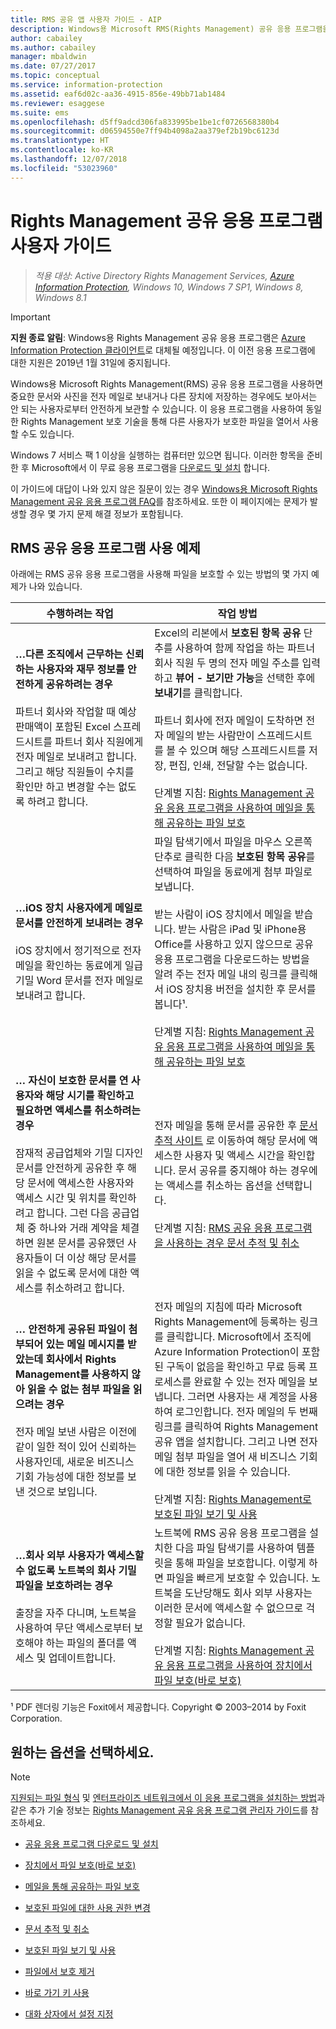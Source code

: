 ```yaml
---
title: RMS 공유 앱 사용자 가이드 - AIP
description: Windows용 Microsoft RMS(Rights Management) 공유 응용 프로그램을 사용하면 중요한 문서와 사진을 보아서는 안 되는 사용자에게 전자 메일로 보내거나 다른 장치에 저장한 경우에도 해당 사용자로부터 안전하게 보관할 수 있습니다.
author: cabailey
ms.author: cabailey
manager: mbaldwin
ms.date: 07/27/2017
ms.topic: conceptual
ms.service: information-protection
ms.assetid: eaf6d02c-aa36-4915-856e-49bb71ab1484
ms.reviewer: esaggese
ms.suite: ems
ms.openlocfilehash: d5ff9adcd306fa833995be1be1cf0726568380b4
ms.sourcegitcommit: d06594550e7ff94b4098a2aa379ef2b19bc6123d
ms.translationtype: HT
ms.contentlocale: ko-KR
ms.lasthandoff: 12/07/2018
ms.locfileid: "53023960"
---
```

# <a name="rights-management-sharing-application-user-guide"></a>Rights Management 공유 응용 프로그램 사용자 가이드

>*적용 대상: Active Directory Rights Management Services, [Azure Information Protection](https://azure.microsoft.com/pricing/details/information-protection), Windows 10, Windows 7 SP1, Windows 8, Windows 8.1*

> [!IMPORTANT]
> **지원 종료 알림**: Windows용 Rights Management 공유 응용 프로그램은 [Azure Information Protection 클라이언트](aip-client.md)로 대체될 예정입니다. 이 이전 응용 프로그램에 대한 지원은 2019년 1월 31일에 중지됩니다. 

Windows용 Microsoft Rights Management(RMS) 공유 응용 프로그램을 사용하면 중요한 문서와 사진을 전자 메일로 보내거나 다른 장치에 저장하는 경우에도 보아서는 안 되는 사용자로부터 안전하게 보관할 수 있습니다. 이 응용 프로그램을 사용하여 동일한 Rights Management 보호 기술을 통해 다른 사용자가 보호한 파일을 열어서 사용할 수도 있습니다.

Windows 7 서비스 팩 1 이상을 실행하는 컴퓨터만 있으면 됩니다. 이러한 항목을 준비한 후 Microsoft에서 이 무료 응용 프로그램을 [다운로드 및 설치](https://go.microsoft.com/fwlink/?LinkId=303970) 합니다.

이 가이드에 대답이 나와 있지 않은 질문이 있는 경우 [Windows용 Microsoft Rights Management 공유 응용 프로그램 FAQ](https://go.microsoft.com/fwlink/?LinkId=303971)를 참조하세요. 또한 이 페이지에는 문제가 발생할 경우 몇 가지 문제 해결 정보가 포함됩니다.

## <a name="examples-for-using-the-rms-sharing-application"></a>RMS 공유 응용 프로그램 사용 예제
아래에는 RMS 공유 응용 프로그램을 사용해 파일을 보호할 수 있는 방법의 몇 가지 예제가 나와 있습니다.

|수행하려는 작업|작업 방법|
|----------------|------------------|
|**…다른 조직에서 근무하는 신뢰하는 사용자와 재무 정보를 안전하게 공유하려는 경우**<br /><br />파트너 회사와 작업할 때 예상 판매액이 포함된 Excel 스프레드시트를 파트너 회사 직원에게 전자 메일로 보내려고 합니다. 그리고 해당 직원들이 수치를 확인만 하고 변경할 수는 없도록 하려고 합니다.|Excel의 리본에서 **보호된 항목 공유** 단추를 사용하여 함께 작업을 하는 파트너 회사 직원 두 명의 전자 메일 주소를 입력하고 **뷰어 - 보기만 가능**을 선택한 후에 **보내기**를 클릭합니다.<br /><br />파트너 회사에 전자 메일이 도착하면 전자 메일의 받는 사람만이 스프레드시트를 볼 수 있으며 해당 스프레드시트를 저장, 편집, 인쇄, 전달할 수는 없습니다.<br /><br />단계별 지침: [Rights Management 공유 응용 프로그램을 사용하여 메일을 통해 공유하는 파일 보호](sharing-app-protect-by-email.md)|
|**…iOS 장치 사용자에게 메일로 문서를 안전하게 보내려는 경우**<br /><br />iOS 장치에서 정기적으로 전자 메일을 확인하는 동료에게 일급 기밀 Word 문서를 전자 메일로 보내려고 합니다.|파일 탐색기에서 파일을 마우스 오른쪽 단추로 클릭한 다음 **보호된 항목 공유**를 선택하여 파일을 동료에게 첨부 파일로 보냅니다.<br /><br />받는 사람이 iOS 장치에서 메일을 받습니다. 받는 사람은 iPad 및 iPhone용 Office를 사용하고 있지 않으므로 공유 응용 프로그램을 다운로드하는 방법을 알려 주는 전자 메일 내의 링크를 클릭해서 iOS 장치용 버전을 설치한 후 문서를 봅니다¹.<br /><br />단계별 지침: [Rights Management 공유 응용 프로그램을 사용하여 메일을 통해 공유하는 파일 보호](sharing-app-protect-by-email.md)|
|**… 자신이 보호한 문서를 연 사용자와 해당 시기를 확인하고 필요하면 액세스를 취소하려는 경우**<br /><br />잠재적 공급업체와 기밀 디자인 문서를 안전하게 공유한 후 해당 문서에 액세스한 사용자와 액세스 시간 및 위치를 확인하려고 합니다. 그런 다음 공급업체 중 하나와 거래 계약을 체결하면 원본 문서를 공유했던 사용자들이 더 이상 해당 문서를 읽을 수 없도록 문서에 대한 액세스를 취소하려고 합니다.|전자 메일을 통해 문서를 공유한 후 [문서 추적 사이트](https://go.microsoft.com/fwlink/?LinkId=529562) 로 이동하여 해당 문서에 액세스한 사용자 및 액세스 시간을 확인합니다. 문서 공유를 중지해야 하는 경우에는 액세스를 취소하는 옵션을 선택합니다.<br /><br />단계별 지침: [RMS 공유 응용 프로그램을 사용하는 경우 문서 추적 및 취소](sharing-app-track-revoke.md)|
|**… 안전하게 공유된 파일이 첨부되어 있는 메일 메시지를 받았는데 회사에서 Rights Management를 사용하지 않아 읽을 수 없는 첨부 파일을 읽으려는 경우**<br /><br />전자 메일 보낸 사람은 이전에 같이 일한 적이 있어 신뢰하는 사용자인데, 새로운 비즈니스 기회 가능성에 대한 정보를 보낸 것으로 보입니다.|전자 메일의 지침에 따라 Microsoft Rights Management에 등록하는 링크를 클릭합니다. Microsoft에서 조직에 Azure Information Protection이 포함된 구독이 없음을 확인하고 무료 등록 프로세스를 완료할 수 있는 전자 메일을 보냅니다. 그러면 사용자는 새 계정을 사용하여 로그인합니다. 전자 메일의 두 번째 링크를 클릭하여 Rights Management 공유 앱을 설치합니다. 그리고 나면 전자 메일 첨부 파일을 열어 새 비즈니스 기회에 대한 정보를 읽을 수 있습니다.<br /><br />단계별 지침: [Rights Management로 보호된 파일 보기 및 사용](sharing-app-view-use-files.md)|
|**…회사 외부 사용자가 액세스할 수 없도록 노트북의 회사 기밀 파일을 보호하려는 경우**<br /><br />출장을 자주 다니며, 노트북을 사용하여 무단 액세스로부터 보호해야 하는 파일의 폴더를 액세스 및 업데이트합니다.|노트북에 RMS 공유 응용 프로그램을 설치한 다음 파일 탐색기를 사용하여 템플릿을 통해 파일을 보호합니다. 이렇게 하면 파일을 빠르게 보호할 수 있습니다. 노트북을 도난당해도 회사 외부 사용자는 이러한 문서에 액세스할 수 없으므로 걱정할 필요가 없습니다.<br /><br />단계별 지침: [Rights Management 공유 응용 프로그램을 사용하여 장치에서 파일 보호(바로 보호)](sharing-app-protect-in-place.md)|
¹ PDF 렌더링 기능은 Foxit에서 제공합니다. Copyright © 2003–2014 by Foxit Corporation.

## <a name="what-do-you-want-to-do"></a>원하는 옵션을 선택하세요.
> [!NOTE]
> [지원되는 파일 형식](sharing-app-admin-guide-technical.md#supported-file-types-and-file-name-extensions) 및 [엔터프라이즈 네트워크에서 이 응용 프로그램을 설치하는 방법](sharing-app-admin-guide.md#automatic-deployment-for-the-microsoft-rights-management-sharing-application)과 같은 추가 기술 정보는 [Rights Management 공유 응용 프로그램 관리자 가이드](sharing-app-admin-guide.md)를 참조하세요.

- [공유 응용 프로그램 다운로드 및 설치](install-sharing-app.md)

- [장치에서 파일 보호(바로 보호)](sharing-app-protect-in-place.md)

- [메일을 통해 공유하는 파일 보호](sharing-app-protect-by-email.md)

- [보호된 파일에 대한 사용 권한 변경](sharing-app-reprotect-files.md)

- [문서 추적 및 취소](sharing-app-track-revoke.md)

- [보호된 파일 보기 및 사용](sharing-app-view-use-files.md)

- [파일에서 보호 제거](sharing-app-remove-protection.md)

- [바로 가기 키 사용](sharing-app-keyboard-shortcuts.md)

- [대화 상자에서 설정 지정](sharing-app-dialog-box.md)



